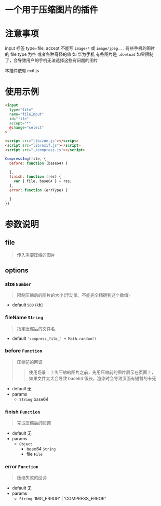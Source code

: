 # 一个用于压缩图片的插件

# 注意事项
input 标签 type=file, accept 不能写 `image/*` 或 `image/jpeg...`
有些手机的图片的 file.type 为空 或者各种奇怪的值 如 华为手机 有些图片是 `.dowload`
如果限制了，会导致用户的手机无法选择这些有问题的图片

本插件依赖 exif.js

# 使用示例
```html
<input
  type="file"
  name="fileInput"
  id="file"
  accept="*"
  @change="select"
>

<script src="lib/vue.js"></script>
<script src="lib/exif.js"></script>
<script src="./compress.js"></script>
```
```javascript
CompressImg(file, {
  before: function (base64) {
     
  },
  finish: function (res) {
    var { file, base64 } = res;
  },
  error: function (errType) {

  }
})
```

# 参数说明

## file
> 传入需要压缩的图片

## options

### size `Number`
> 限制压缩后的图片的大小(浮动值，不能完全精确到这个数值)
- default `500` (kb)

### fileName `String`
> 指定压缩后的文件名
- default `'compress_file_' + Math.random()`

### before `Function`
> 压缩前的回调
>> 使用场景：上传压缩的图片之前，先用压缩前的图片展示在页面上，如果文件太大会导致 base64 很长，渲染时会导致页面有短暂的卡死
- default 无
- params
  + `String` base64

### finish `Function`
> 完成压缩后的回调
- default 无
- params
  + `Object`
    - base64 `String`
    - file `File`

### error `Function`
> 压缩失败的回调
- default 无
- params
  + `String` 'IMG_ERROR' | 'COMPRESS_ERROR'
